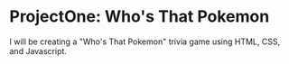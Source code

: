 # ProjectOne: Who's That Pokemon

I will be creating a "Who's That Pokemon" trivia game using HTML, CSS, and Javascript.
